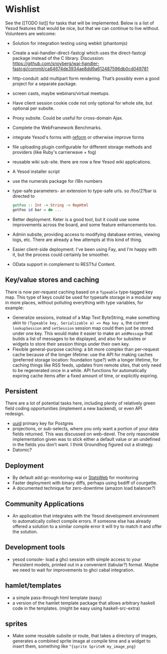 # Wishlist

See the [[TODO list]] for tasks that will be implemented. Below is a list of Yesod features that would be nice, but that we can continue to live without. Volunteers are welcome:

* Solution for integration testing using webkit (phantomjs)
* Create a wai-handler-direct-fastcgi which uses the direct-fastcgi package instead of the C library. Discussion: https://github.com/snoyberg/wai-handler-fastcgi/commit/ca64674de3934ae8dd9a612487596db0cd049781
* http-conduit: add multipart form rendering. That’s possibly even a good project for a separate package.
* screen casts, maybe webinars/virtual meetups.
* Have client session cookie code not only optional for whole site, but optional per subsite.
* Proxy subsite. Could be useful for cross-domain Ajax.
* Complete the WebFramework Benchmarks.
* integrate Yesod's forms with [reform](http://www.happstack.com/docs/crashcourse/Reform.html) or otherwise improve forms
* file uploading plugin configurable for different storage methods and providers (like Ruby's carrierwave + fog)
* reusable wiki sub-site. there are now a few Yesod wiki applications.
* A Yesod installer script
* use the numerals package for i18n numbers
*   type-safe parameters- an extension to type-safe urls. so /foo/2?bar is directed to

    ```haskell
    getFoo :: Int -> String -> RepHtml
    getFoo id bar = do ...
    ```

* Better deployment. Keter is a good tool, but it could use some improvements across the board, and some feature enhancements too.
* Admin subsite, providing access to modifying database entries, viewing logs, etc. There are already a few attempts at this kind of thing.
* Easier client-side deployment. I've been using Fay, and I'm happy with it, but the process could certainly be smoother.
* OData support in complement to RESTful Content.

## Key/value stores and caching

There is now per-request caching based on a `Typeable` type-tagged key map. This type of keys could be used for typesafe storage in a modular way in more places, without polluting everything with type variables, for example:

* Generalize sessions, instead of a Map Text ByteString, make something akin to `(Typeable key, Serializable a) => Map key a`, the current `lookupSession` and `setSession` session map could then just be stored under one key. This would make it easier to make an `addMessage` that builds a list of messages to be displayed, and also for subsites or widgets to store their session things under their own key.
* Flexible general-purpose caching: a bit more complex than per-request cache because of the longer lifetime: use the API for making caches (preferred storage location: foundation type?) with a longer lifetime, for caching things like RSS feeds, updates from remote sites, that only need to be regenerated once in a while. API functions for automatically expiring cache items after a fixed amount of time, or explicitly expiring.

## Persistent

There are a lot of potential tasks here, including plenty of relatively green field coding opportunities (implement a new backend), or even API redesign.

* [uuid](http://www.postgresql.org/docs/8.3/static/datatype-uuid.html) primary key for Postgres 
* projections, or sub-selects, where you only want a portion of your data fields returned. This was discussed on web-devel. The only reasonable implementation given was to stick either a default value or an undefined in the fields you don’t want. I think Groundhog figured out a strategy.
* Datomic?

## Deployment

* By default add gc-monitoring-wai or [StatsWeb](https://github.com/wmoss/StatsWeb) for monitoring
* Faster deployment with binary diffs, perhaps using bsdiff of courgette.
* A documented technique for zero-downtime (amazon load balancer?)

## Community Applications

* An application that integrates with the Yesod development environment to automatically collect compile errors. If someone else has already offered a solution to a similar compile error it will try to match it and offer the solution.


## Development tools

* yesod console- load a ghci session with simple access to your Persistent models, printed out in a convenient (tabular?) format. Maybe we need to wait for improvements to ghci cabal integration.


## hamlet/templates

* a simple pass-through html template (easy)
* a version of the hamlet template package that allows arbitrary haskell code in the templates. (might be easy using haskell-src-extra)

## sprites

* Make some reusable subsite or route, that takes a directory of images, generates a combined sprite image at compile time and a widget to insert them, something like `^{sprite SpriteR my_image_png}`